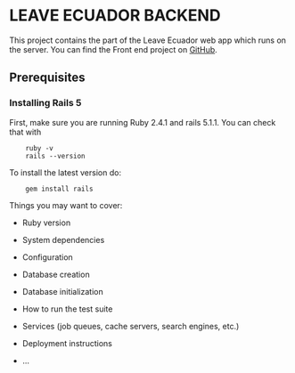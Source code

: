 # LEAVE ECUADOR BACKEND

This project contains the part of the Leave Ecuador web app which runs on the server.
You can find the Front end  project on [GitHub](https://github.com/twlabs/leave-ecuador-ui).


## Prerequisites

### Installing Rails 5
First, make sure you are running Ruby 2.4.1 and rails 5.1.1. You can check that with

        ruby -v
        rails --version

To install the latest version do:

        gem install rails




Things you may want to cover:

* Ruby version

* System dependencies

* Configuration

* Database creation

* Database initialization

* How to run the test suite

* Services (job queues, cache servers, search engines, etc.)

* Deployment instructions

* ...
